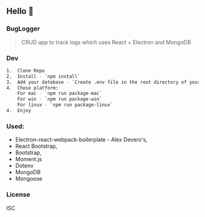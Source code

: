 ## Hello :wave:

### BugLogger

> CRUD app to track logs which uses React + Electron and MongoDB

### Dev

```bash
1.  Clone Repo
2.  Install - `npm install`
3.  Add your datebase - `Create .env file in the root directory of your project.Add variables DB_CONFIG=<yourDatabase>`
4.  Chose platform:
    For mac - `npm run package-mac`
    For win - `npm run package-win`
    For linux - `npm run package-linux`
4.  Enjoy

```

### Used:

- Electron-react-webpack-boilerplate - Alex Devero's,
- React Bootstrap,
- Bootstrap,
- Moment.js
- Dotenv
- MongoDB
- Mongoose

### License

ISC
